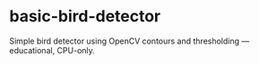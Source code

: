 # basic-bird-detector
Simple bird detector using OpenCV contours and thresholding — educational, CPU-only.
